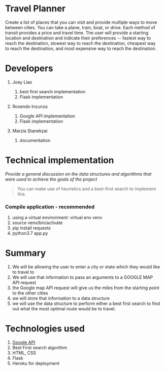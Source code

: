 # Travel Planner
Create a list of places that you can visit and provide multiple ways to move between cities. You can take a plane, train, boat, or drive. Each method of transit provides a price and travel time. The user will provide a starting location and destination and indicate their preferences -- fastest way to reach the destination, slowest way to reach the destination, cheapest way to reach the destination, and most expensive way to reach the destination.

# Developers
1. Joey Liao
   1. best first search implementation
   1. Flask implementation
1. Rosendo Inzunza
   1. Google API implementation
   2. Flask implementation

1. Marzia Stanekzai
   1. documentation


# Technical implementation <TBD>
*Provide a general discussion on the data structures and algorithms that were used to achieve the goals of the project*
>You can make use of heuristics and a best-first search to implement this.


### Compile application - recommended
1. using a virtual environment: virtual env venv
2. source venv/bin/activate
3. pip install requests
4. python3.7 app.py



# Summary
1. We will be allowing the user to enter a city or state which they would like to travel to
2. We will use that information to pass an arguments to a GOOGLE MAP API request
  1. the Google map API request will give us the miles from the starting point to the other cities
  2. we will store that information to a data structure
3. we will use the data structure to perform either a best first search to find out what the most optimal route would be to travel.


# Technologies used
1. [Google API](https://developers.google.com/maps/documentation/directions/start)
2. Best First search algorithm
3. HTML, CSS
4. Flask
5. Heroku for deployment
